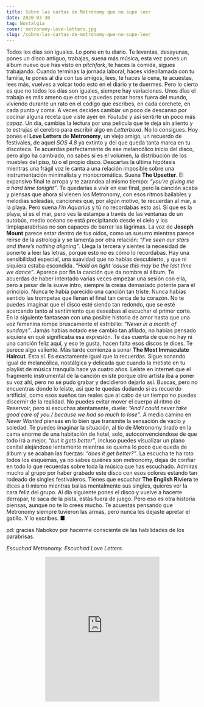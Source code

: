 ```yaml
---
title: Sobre las cartas de Metronomy que no supe leer
date: 2020-03-30
tag: Nostalgia
cover: metronomy-love-letters.jpg
slug: /sobre-las-cartas-de-metronomy-que-no-supe-leer
---
```


Todos los días son iguales. Lo pone en tu diario. Te levantas, desayunas, pones un disco antiguo, trabajas, suena más música, esta vez pones un álbum nuevo que has visto en _pitchfork_, te haces la comida, sigues trabajando. Cuando terminas la jornada laboral, haces videollamada con tu familia, te pones al día con tus amigos, lees, te haces la cena, te acuestas, lees más, vuelves a volcar todo esto en el diario y te duermes. Pero lo cierto es que no todos los días son iguales, siempre hay variaciones. Unos días el trabajo es más ameno que otros y puedes pasar horas fuera del mundo, viviendo durante un rato en el código que escribes, en cada corchete, en cada punto y coma. A veces decides cambiar un poco de descanso por cocinar alguna receta que viste ayer en _Youtube_ y así sentirte un poco más _capaz_. Un día, cambias la lectura por una película que te deja sin aliento y te estrujas el cerebro para escribir algo en _Letterboxd_. No lo consigues. Hoy pones el **Love Letters** de **Metronomy**, un viejo amigo, un recuerdo de festivales, de aquel _SOS 4.8_ ya extinto y del que queda tanta marca en tu discoteca. Te acuerdas perfectamente de ese melancólico inicio del disco, pero algo ha cambiado, no sabes si es el volumen, la distribución de los muebles del piso, tú o el propio disco. Descartas la última hipótesis mientras una frágil voz le canta a una relación imposible sobre una instrumentación minimalista y monocromática. Suena **The Upsetter**. El expansivo final te arropa y te zarandea al mismo tiempo: _“you’re giving me a hard time tonight”_. Te quedarías a vivir en ese final, pero la canción acaba y piensas que ahora sí vienen los Metronomy, con esos ritmos bailables y melodías soleadas, canciones que, por algún motivo, te recuerdan al mar, a la playa. Pero suena _I’m Aquarius_ y tú no recordabas esto así. Sí que es la playa, sí es el mar, pero ves la estampa a través de las ventanas de un autobús, medio océano se está precipitando desde el cielo y los limpiaparabrisas no son capaces de barrer las lágrimas. La voz de **Joseph Mount** parece estar dentro de tus oídos, como un susurro mientras parece reírse de la astrología y se lamenta por otra relación: _“I’ve seen our stars and there’s nothing aligning”_. Llega la tercera y sientes la necesidad de ponerte a leer las letras, porque esto no es cómo lo recordabas. Hay una sensibilidad especial, una suavidad que no habías descubierto, y que ni siquiera estaba escondida. _“Hold on tight ‘cause this may be the last time we dance”_. Aparece por fin la canción que da nombre al álbum. Te acuerdas de haber intentado varias veces empezar una sesión con ella, pero a pesar de la suave intro, siempre la creías demasiado potente para el principio. Nunca te había parecido una canción tan triste. Nunca habías sentido las trompetas que llenan el final tan cerca de tu corazón. No te puedes imaginar que el disco esté siendo tan redondo, que se esté acercando tanto al sentimiento que deseabas al escuchar el primer corte. En la siguiente fantasean con una posible historia de amor hasta que una voz femenina rompe bruscamente el estribillo: _“Never in a month of sundays”_. Jamás habías notado ese cambio tan afilado, no habías pensado siquiera en qué significaba esa expresión. Te das cuenta de que no hay ni una canción feliz aquí, y eso te gusta, hacen falta esos discos te dices. Te parece algo valiente. Más tarde comienza a sonar **The Most Immaculate Haircut**. Esta sí. Es exactamente igual que la recuerdas. Sigue sonando igual de melancólica, nostálgica y delicada que cuando la metiste en tu playlist de música tranquila hace ya cuatro años. Leíste en internet que el fragmento instrumental de la canción existe porque otro artista iba a poner su voz ahí, pero no se pudo grabar y decidieron dejarlo así. Buscas, pero no encuentras donde lo leíste, así que te quedas dudando si es recuerdo artificial, como esos sueños tan reales que al cabo de un tiempo no puedes discernir de la realidad. No puedes evitar mover el cuerpo al ritmo de Reservoir, pero si escuchas atentamente, duele: _“And I could never take good care of you / because we had so much to lose”_. A medio camino en _Never Wanted_ piensas en lo bien que transmite la sensación de vacío y soledad. Te puedes imaginar la situación, al tío de Metronomy tirado en la cama enorme de una habitación de hotel, solo, autoconvenciéndose de que todo irá a mejor, _“but it gets better”_, incluso puedes visualizar un plano cenital alejándose lentamente mientras se quema lo poco que queda de álbum y se acaban las fuerzas: _“does it get better?”_. La escucha te ha roto todos los esquemas, ya no sabes quiénes son metronomy, dejas de confiar en todo lo que recuerdas sobre toda la música que has escuchado. Admiras mucho al grupo por haber grabado este disco con esos colores estando tan rodeado de singles festivaleros. Tienes que escuchar **The English Riviera** te dices a ti mismo mientras bailas mentalmente sus singles, quieres ver la cara feliz del grupo. Al día siguiente pones el disco y vuelve a hacerte derrapar, te saca de la pista, estás fuera de juego. Pero eso es otra historia piensas, aunque no te lo crees mucho. Te acuestas pensando que Metronomy siempre tuvieron las armas, pero nunca les dejaste apretar el gatillo. Y lo escribes. <span class="end-mark">■</span>

pd: gracias Nabokov por hacerme consciente de las habilidades de los parabrisas.

_Escuchad Metronomy. Escuchad Love Letters._

<div align="center">
	<iframe src="https://open.spotify.com/embed/album/4ncxigcuC9s3fyjiuJSfQq" width="300" height="380" frameborder="0" allowtransparency="true" allow="encrypted-media"></iframe>
</div>
